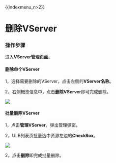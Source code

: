 {{indexmenu_n>2}}

# 删除VServer

### 操作步骤

进入**VServer管理页面**。

#### 删除单个VServer

1，选择需要删除的VServer，点击左侧的**VServer名称**。

2，右侧概览信息中，点击**删除VServer**即可完成删除。

![](https://static.ucloud.cn/fc91a84b6c364c8fb7aefddd3812c3c9.png)

#### 批量删除VServer

1，点击**管理VServer**，弹出管理弹窗。

2，ULB列表页批量选中资源左边的**CheckBox**。

![](https://static.ucloud.cn/a52e2f6d15e24df0a398233a59e22b2b.png)

2，点击**删除**即完成批量删除。

